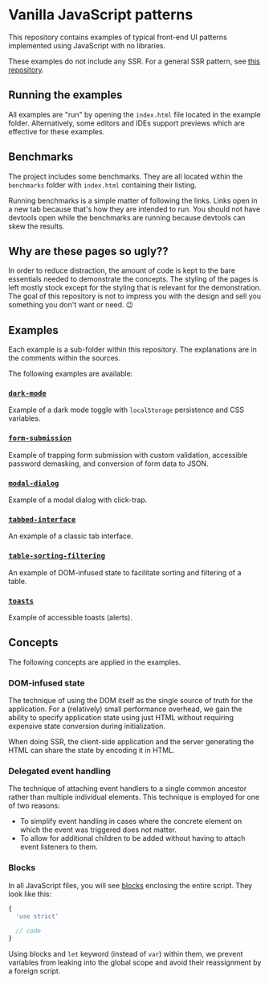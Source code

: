 # Vanilla JavaScript patterns

This repository contains examples of typical front-end UI patterns 
implemented using JavaScript with no libraries.

These examples do not include any SSR. For a general SSR pattern, see 
[this repository](https://github.com/foxbunny/vanilla-ssr).

## Running the examples

All examples are "run" by opening the `index.html` file located in the 
example folder. Alternatively, some editors and IDEs support previews which 
are effective for these examples. 

## Benchmarks

The project includes some benchmarks. They are all located within the 
`benchmarks` folder with `index.html` containing their listing.

Running benchmarks is a simple matter of following the links. Links open in 
a new tab because that's how they are intended to run. You should not have 
devtools open while the benchmarks are running because devtools can skew the 
results.

## Why are these pages so ugly??

In order to reduce distraction, the amount of code is kept to the bare 
essentials needed to demonstrate the concepts. The styling of the pages is 
left mostly stock except for the styling that is relevant for the demonstration. 
The goal of this repository is not to impress you with the design and sell 
you something you don't want or need. 😉

## Examples

Each example is a sub-folder within this repository. The explanations are in 
the comments within the sources.

The following examples are available:

### [`dark-mode`](./dark-mode)

Example of a dark mode toggle with `localStorage` persistence and CSS variables.

### [`form-submission`](./form-submission)

Example of trapping form submission with custom validation, accessible password 
demasking, and conversion of form data to JSON.

### [`modal-dialog`](./modal-dialog)

Example of a modal dialog with click-trap.

### [`tabbed-interface`](./tabbed-interface)

An example of a classic tab interface.

### [`table-sorting-filtering`](./table-sorting-filtering)

An example of DOM-infused state to facilitate sorting and filtering of a table.

### [`toasts`](./toasts)

Example of accessible toasts (alerts).

## Concepts

The following concepts are applied in the examples.

### DOM-infused state

The technique of using the DOM itself as the single source of truth for the 
application. For a (relatively) small performance overhead, we gain the ability
to specify application state using just HTML without requiring expensive state
conversion during initialization. 

When doing SSR, the client-side application and the server generating the HTML 
can share the state by encoding it in HTML.

### Delegated event handling

The technique of attaching event handlers to a single common ancestor rather 
than multiple individual elements. This technique is employed for one of two 
reasons:

- To simplify event handling in cases where the concrete element on which 
  the event was triggered does not matter.
- To allow for additional children to be added without having to attach 
  event listeners to them.

### Blocks

In all JavaScript files, you will see 
[blocks](https://developer.mozilla.org/en-US/docs/Web/JavaScript/Reference/Statements/block) 
enclosing the entire script. They look like this:

```javascript
{
  'use strict'
  
  // code
}
```

Using blocks and `let` keyword (instead of `var`) within them, we prevent 
variables from leaking into the global scope and avoid their reassignment by a 
foreign script.
